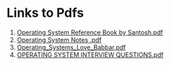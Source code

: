 # Links to Pdfs
1. [Operating System Reference Book by Santosh.pdf](file:///E:/Documents/CS/CS%20Theory%20Notes/1_CS-Fundamentals_Linked_In/OS/Operating%20System%20Reference%20Book%20by%20Santosh.pdf)
2. [Operating System Notes .pdf](file:///E:/Documents/CS/CS%20Theory%20Notes/1_CS-Fundamentals_Linked_In/OS/Operating%20System%20Notes%20.pdf)
3. [Operating_Systems_Love_Babbar.pdf](file:///E:/Documents/CS/CS%20Theory%20Notes/1_CS-Fundamentals_Linked_In/OS/Operating_Systems_Love_Babbar.pdf)
4. [OPERATING SYSTEM INTERVIEW QUESTIONS.pdf](file:///E:/Documents/CS/CS%20Theory%20Notes/1_CS-Fundamentals_Linked_In/OS/OPERATING%20SYSTEM%20INTERVIEW%20QUESTIONS.pdf)